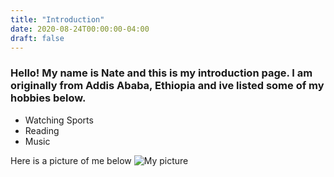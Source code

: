 ```yaml
---
title: "Introduction"
date: 2020-08-24T00:00:00-04:00
draft: false
---
```


### Hello! My name is Nate and this is my introduction page. I am originally from Addis Ababa, Ethiopia and ive listed some of my hobbies below.
* Watching Sports
* Reading
* Music

Here is a picture of me below
![My picture](https://zen-hermann-e92573.netlify.app/pic.jpg)
